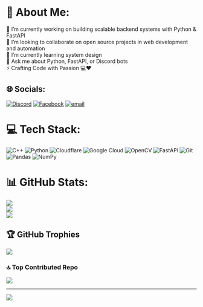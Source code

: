 # 💫 About Me:
🔭 I’m currently working on building scalable backend systems with Python & FastAPI<br>👯 I’m looking to collaborate on open source projects in web development and automation<br>🌱 I’m currently learning system design<br>💬 Ask me about Python, FastAPI, or Discord bots<br>⚡ Crafting Code with Passion 💻❤️


## 🌐 Socials:
[![Discord](https://img.shields.io/badge/Discord-%237289DA.svg?logo=discord&logoColor=white)](https://discord.com/users/819792024336072714) [![Facebook](https://img.shields.io/badge/Facebook-%231877F2.svg?logo=Facebook&logoColor=white)](https://facebook.com/whitedevil1414) [![email](https://img.shields.io/badge/Email-D14836?logo=gmail&logoColor=white)](mailto:white.devil.dev.141@gmail.com) 

# 💻 Tech Stack:
![C++](https://img.shields.io/badge/c++-%2300599C.svg?style=flat&logo=c%2B%2B&logoColor=white) ![Python](https://img.shields.io/badge/python-3670A0?style=flat&logo=python&logoColor=ffdd54) ![Cloudflare](https://img.shields.io/badge/Cloudflare-F38020?style=flat&logo=Cloudflare&logoColor=white) ![Google Cloud](https://img.shields.io/badge/GoogleCloud-%234285F4.svg?style=flat&logo=google-cloud&logoColor=white) ![OpenCV](https://img.shields.io/badge/opencv-%23white.svg?style=flat&logo=opencv&logoColor=white) ![FastAPI](https://img.shields.io/badge/FastAPI-005571?style=flat&logo=fastapi) ![Git](https://img.shields.io/badge/git-%23F05033.svg?style=flat&logo=git&logoColor=white) ![Pandas](https://img.shields.io/badge/pandas-%23150458.svg?style=flat&logo=pandas&logoColor=white) ![NumPy](https://img.shields.io/badge/numpy-%23013243.svg?style=flat&logo=numpy&logoColor=white)
# 📊 GitHub Stats:
![](https://github-readme-stats.vercel.app/api?username=whitedevil-141&theme=one_dark_pro&hide_border=false&include_all_commits=false&count_private=false)<br/>
![](https://nirzak-streak-stats.vercel.app/?user=whitedevil-141&theme=one_dark_pro&hide_border=false)<br/>
![](https://github-readme-stats.vercel.app/api/top-langs/?username=whitedevil-141&theme=one_dark_pro&hide_border=false&include_all_commits=false&count_private=false&layout=compact)

## 🏆 GitHub Trophies
![](https://github-profile-trophy.vercel.app/?username=whitedevil-141&theme=radical&no-frame=true&no-bg=false&margin-w=4)

### 🔝 Top Contributed Repo
![](https://github-contributor-stats.vercel.app/api?username=whitedevil-141&limit=5&theme=one_dark_pro&combine_all_yearly_contributions=true)

---
[![](https://visitcount.itsvg.in/api?id=whitedevil-141&icon=0&color=0)](https://visitcount.itsvg.in)

<!-- Proudly created with GPRM ( https://gprm.itsvg.in ) -->
